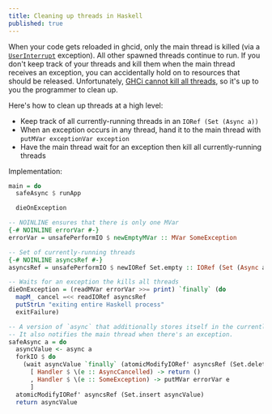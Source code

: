 ```yaml
---
title: Cleaning up threads in Haskell
published: true
---
```


When your code gets reloaded in ghcid, only the main thread is killed (via a [`UserInterrupt`](https://hackage.haskell.org/package/base-4.14.0.0/docs/Control-Exception.html) exception). All other spawned threads continue to run. If you don't keep track of your threads and kill them when the main thread receives an exception, you can accidentally hold on to resources that should be released. Unfortunately, [GHCi cannot kill all threads](https://stackoverflow.com/questions/24999636/is-there-a-way-to-kill-all-forked-threads-in-a-ghci-session-without-restarting-i), so it's up to you the programmer to clean up.

Here's how to clean up threads at a high level:

- Keep track of all currently-running threads in an `IORef (Set (Async a))`
- When an exception occurs in any thread, hand it to the main thread with `putMVar exceptionVar exception`
- Have the main thread wait for an exception then kill all currently-running threads

Implementation:

```haskell
main = do
  safeAsync $ runApp

  dieOnException

-- NOINLINE ensures that there is only one MVar
{-# NOINLINE errorVar #-}
errorVar = unsafePerformIO $ newEmptyMVar :: MVar SomeException

-- Set of currently-running threads
{-# NOINLINE asyncsRef #-}
asyncsRef = unsafePerformIO $ newIORef Set.empty :: IORef (Set (Async a))

-- Waits for an exception the kills all threads
dieOnException = (readMVar errorVar >>= print) `finally` (do
  mapM_ cancel =<< readIORef asyncsRef
  putStrLn "exiting entire Haskell process"
  exitFailure)

-- A version of `async` that additionally stores itself in the currently-running threads.
-- It also notifies the main thread when there's an exception.
safeAsync a = do
  asyncValue <- async a
  forkIO $ do
    (wait asyncValue `finally` (atomicModifyIORef' asyncsRef (Set.delete asyncValue))) `catches`
      [ Handler $ \(e :: AsyncCancelled) -> return ()
      , Handler $ \(e :: SomeException) -> putMVar errorVar e
      ]
  atomicModifyIORef' asyncsRef (Set.insert asyncValue)
  return asyncValue
```

